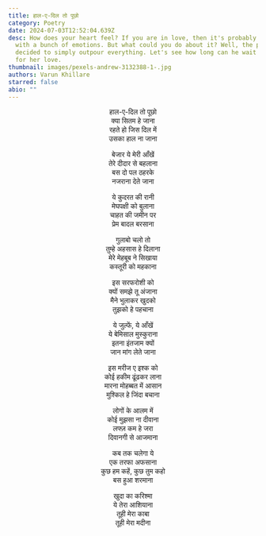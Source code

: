 ```yaml
---
title: हाल-ए-दिल तो पूछो
category: Poetry
date: 2024-07-03T12:52:04.639Z
desc: How does your heart feel? If you are in love, then it's probably bubbling
  with a bunch of emotions. But what could you do about it? Well, the poet has
  decided to simply outpour everything. Let's see how long can he wait - pining
  for her love.
thumbnail: images/pexels-andrew-3132388-1-.jpg
authors: Varun Khillare
starred: false
abio: ""
---
```

<p style="text-align: center;align:center;">हाल-ए-दिल तो पूछो<br>
क्या सितम हे जाना<br>
रहते हो जिस दिल में<br>
उसका हाल ना जाना<br>
</p>

<p style="text-align: center;align:center;">बेजार ये मेरी आँखें <br> 
तेरे दीदार से बहलाना<br>
बस दो पल ठहरके<br>
नजराना देते जाना <br>
</p>

<p style="text-align: center;align:center;">ये कुदरत की रानी<br>
मेघपक्षी को बुलाना<br>
चाहत की जमीन पर<br>
प्रेम बादल बरसाना<br>
</p>

<p style="text-align: center;align:center;">गुलाबो चलो तो<br>
तुम्हे अहसास हे दिलाना<br>
मेरे मेहबूब ने सिखाया<br>
कस्तूरी को महकाना<br>
</p>

<p style="text-align: center;align:center;">इस सरफरोशी को<br>
क्यों समझे तू अंजाना<br>
मैने भुलाकर खुदको<br>
तुझको हे पहचाना<br>
</p>

<p style="text-align: center;align:center;">ये जुल्फें, ये आँखें<br>
ये बेमिसाल मुस्कुराना<br>
इतना इंतजाम क्यों<br>
जान मांग लेते जाना <br>
</p>

<p style="text-align: center;align:center;">इस मरीज ए इश्क को<br>
कोई हकीम ढूंढकर लाना<br>
मारना मोहब्बत में आसान<br>
मुश्किल हे जिंदा बचाना<br>
</p>

<p style="text-align: center;align:center;">लोगों के आलम में<br>
कोई मुझसा ना दीवाना<br>
लफ्ज़ कम हे जरा<br>
दिवानगी से आजमाना<br>
</p>

<p style="text-align: center;align:center;">कब तक चलेगा ये<br>
एक तरफा अफसाना<br>
कुछ हम कहें, कुछ तुम कहो<br>
बस हुआ शरमाना<br>
</p>

<p style="text-align: center;align:center;">खुदा का करिश्मा<br>
ये तेरा आशियाना<br>
तूही मेरा काबा<br>
तूही मेरा मदीना<br>
</p>